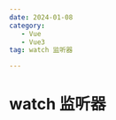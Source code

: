 ```yaml
---
date: 2024-01-08
category: 
   - Vue
   - Vue3
tag: watch 监听器

---
```


# watch 监听器

<script>



</script>